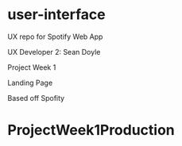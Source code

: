 # user-interface
UX repo for Spotify Web App

UX Developer 2: Sean Doyle

Project Week 1

Landing Page

Based off Spofity
# ProjectWeek1Production
